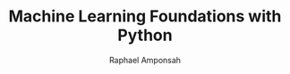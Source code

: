 ---
draft: false
title: "Machine Learning Foundations with Python"
teaser: "Master the fundamentals of machine learning using Python"
snippet: "Learn the core concepts and techniques of machine learning with hands-on Python exercises using libraries like Scikit-Learn and TensorFlow."

description: |
  This comprehensive workshop is designed to provide you with a solid foundation in machine learning using Python. You will learn the core concepts and techniques that form the basis of machine learning, and gain hands-on experience with popular Python libraries such as Scikit-Learn and TensorFlow.

  Topics covered include:
  - Setting up a Python development environment
  - Understanding machine learning concepts and terminology
  - Data preprocessing and feature engineering
  - Supervised learning algorithms (regression, classification)
  - Unsupervised learning algorithms (clustering, dimensionality reduction)
  - Model evaluation and validation techniques
  - Introduction to neural networks and deep learning
  - Practical machine learning projects

  By the end of this workshop, you will be able to:
  - Understand and apply basic machine learning concepts and techniques
  - Preprocess data and engineer features for machine learning models
  - Build and evaluate supervised and unsupervised learning models
  - Gain a basic understanding of neural networks and deep learning

duration: 30
image:
  src: "https://images.pexels.com/photos/590011/pexels-photo-590011.jpeg?auto=compress&cs=tinysrgb&w=1260&h=750&dpr=1"
  alt: "Machine Learning Foundations with Python"
publishDate: "2024-06-07"
author: "Raphael Amponsah"
workshopDetails:
  location: "GIMPA Campus"
  startDate: "5/10/2024"
  endDate: "7/10/2024"
  startTime: "9:00am"
  endTime: "4:00pm"
  otherDetails: "Breakfast and Lunch inclusive | Free Internet access"
  breakTime: "12:30pm"
  closingTime: "4:00pm"
actualPrice: 120
discount: 10.00
capstoneProjects: 1

category: "Machine Learning"
tags:
  - Python
  - Machine Learning
  - Data Science
  - Scikit-Learn
  - TensorFlow
status: "Paid"
content:
  - title: "Setting Up Your Python Development Environment"
    description: "Learn how to set up a development environment for machine learning with Python."
  - title: "Understanding Machine Learning Concepts"
    description: "Get an overview of fundamental machine learning concepts and terminology."
  - title: "Data Preprocessing and Feature Engineering"
    description: "Learn techniques for preparing your data and engineering features for machine learning models."
  - title: "Supervised Learning Algorithms"
    description: "Understand and implement common supervised learning algorithms for regression and classification tasks."
  - title: "Unsupervised Learning Algorithms"
    description: "Explore unsupervised learning techniques like clustering and dimensionality reduction."
  - title: "Model Evaluation and Validation"
    description: "Learn how to evaluate and validate your machine learning models to ensure their effectiveness."
  - title: "Introduction to Neural Networks and Deep Learning"
    description: "Gain a basic understanding of neural networks and deep learning concepts."
  - title: "Practical Machine Learning Projects"
    description: "Apply what you've learned in practical projects to solidify your understanding of machine learning concepts."
instructorBio: "Alex Johnson is a seasoned data scientist with over 10 years of experience in machine learning and artificial intelligence. He has a passion for teaching and helping others understand complex concepts in an approachable way."
instructorImage: "/me.jpg"
learn:
  - "Master the fundamentals of machine learning with Python"
  - "Preprocess data and engineer features for machine learning models"
  - "Build and evaluate supervised and unsupervised learning models"
  - "Gain a basic understanding of neural networks and deep learning"
requirements:
  - "Basic understanding of Python programming"
  - "Familiarity with basic statistics is recommended but not required"
numberOfDays: 3
---